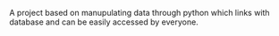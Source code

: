 A project based on manupulating data through python which links with database and can be easily accessed by everyone.
